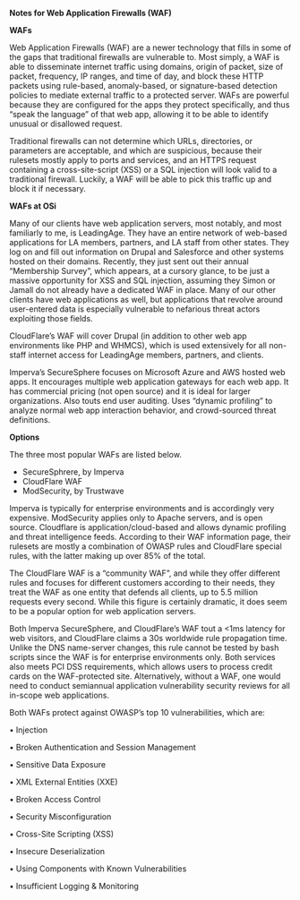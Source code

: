 **Notes for Web Application Firewalls (WAF)**

**WAFs**

Web Application Firewalls (WAF) are a newer technology that fills in some of the gaps that traditional firewalls are vulnerable to. Most simply, a WAF is able to disseminate internet traffic using domains, origin of packet, size of packet, frequency, IP ranges, and time of day, and block these HTTP packets using rule-based, anomaly-based, or signature-based detection policies to mediate external traffic to a protected server. WAFs are powerful because they are configured for the apps they protect specifically, and thus “speak the language” of that web app, allowing it to be able to identify unusual or disallowed request. 

Traditional firewalls can not determine which URLs, directories, or parameters are acceptable, and which are suspicious, because their rulesets mostly apply to ports and services, and an HTTPS request containing a cross-site-script (XSS) or a SQL injection will look valid to a traditional firewall. Luckily, a WAF will be able to pick this traffic up and block it if necessary. 

**WAFs at OSi**

Many of our clients have web application servers, most notably, and most familiarly to me, is LeadingAge. They have an entire network of web-based applications for LA members, partners, and LA staff from other states. They log on and fill out information on Drupal and Salesforce and other systems hosted on their domains. Recently, they just sent out their annual “Membership Survey”, which appears, at a cursory glance, to be just a massive opportunity for XSS and SQL injection, assuming they Simon or Jamall do not already have a dedicated WAF in place. Many of our other clients have web applications as well, but applications that revolve around user-entered data is especially vulnerable to nefarious threat actors exploiting those fields. 

CloudFlare’s WAF will cover Drupal (in addition to other web app environments like PHP and WHMCS), which is used extensively for all non-staff internet access for LeadingAge members, partners, and clients. 

Imperva’s SecureSphere focuses on Microsoft Azure and AWS hosted web apps. It encourages multiple web application gateways for each web app. It has commercial pricing (not open source) and it is ideal for larger organizations. Also touts end user auditing. Uses “dynamic profiling” to analyze normal web app interaction behavior, and crowd-sourced threat definitions. 






**Options**

The three most popular WAFs are listed below. 

-	SecureSphrere, by Imperva
-	CloudFlare WAF
-	ModSecurity, by Trustwave

Imperva is typically for enterprise environments and is accordingly very expensive. ModSecurity applies only to Apache servers, and is open source. Cloudflare is application/cloud-based and allows dynamic profiling and threat intelligence feeds. According to their WAF information page, their rulesets are mostly a combination of OWASP rules and CloudFlare special rules, with the latter making up over 85% of the total. 

The CloudFlare WAF is a “community WAF”, and while they offer different rules and focuses for different customers according to their needs, they treat the WAF as one entity that defends all clients, up to 5.5 million requests every second. While this figure is certainly dramatic, it does seem to be a popular option for web application servers. 

Both Imperva SecureSphere, and CloudFlare’s WAF tout a <1ms latency for web visitors, and CloudFlare claims a 30s worldwide rule propagation time. Unlike the DNS name-server changes, this rule cannot be tested by bash scripts since the WAF is for enterprise environments only. Both services also meets PCI DSS requirements, which allows users to process credit cards on the WAF-protected site. Alternatively, without a WAF, one would need to conduct semiannual application vulnerability security reviews for all in-scope web applications. 

Both WAFs protect against OWASP’s top 10 vulnerabilities, which are:

•	Injection

•	Broken Authentication and Session Management

•	Sensitive Data Exposure

•	XML External Entities (XXE)

•	Broken Access Control

•	Security Misconfiguration

•	Cross-Site Scripting (XSS)

•	Insecure Deserialization

•	Using Components with Known Vulnerabilities

•	Insufficient Logging & Monitoring

